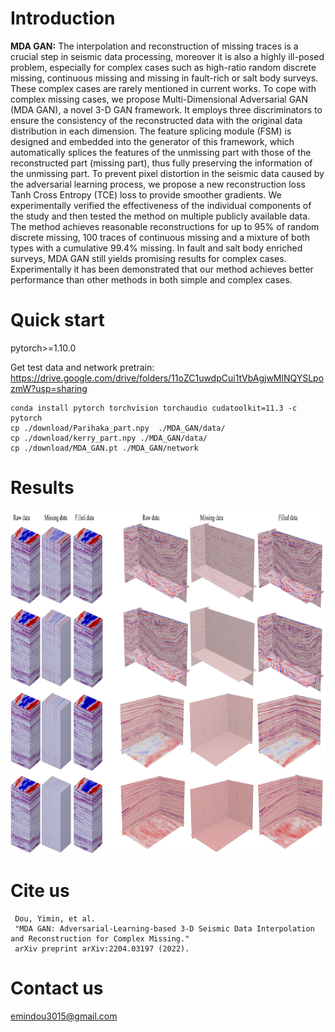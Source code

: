 # Introduction

**MDA GAN:**
The interpolation and reconstruction of missing traces is a crucial step in seismic data processing, moreover it is also a highly ill-posed problem, especially for complex cases such as high-ratio random discrete missing, continuous missing and missing in fault-rich or salt body surveys. These complex cases are rarely mentioned in current works. To cope with complex missing cases, we propose Multi-Dimensional Adversarial GAN (MDA GAN), a novel 3-D GAN framework. It employs three discriminators to ensure the consistency of the reconstructed data with the original data distribution in each dimension. The feature splicing module (FSM) is designed and embedded into the generator of this framework, which automatically splices the features of the unmissing part with those of the reconstructed part (missing part), thus fully preserving the information of the unmissing part. To prevent pixel distortion in the seismic data caused by the adversarial learning process, we propose a new reconstruction loss Tanh Cross Entropy (TCE) loss to provide smoother gradients. We experimentally verified the effectiveness of the individual components of the study and then tested the method on multiple publicly available data. The method achieves reasonable reconstructions for up to 95% of random discrete missing, 100 traces of continuous missing and a mixture of both types with a cumulative 99.4% missing. In fault and salt body enriched surveys, MDA GAN still yields promising results for complex cases. Experimentally it has been demonstrated that our method achieves better performance than other methods in both simple and complex cases.
# Quick start
pytorch>=1.10.0

Get test data and network pretrain: https://drive.google.com/drive/folders/11oZC1uwdpCui1tVbAgjwMlNQYSLpozmW?usp=sharing
    
    conda install pytorch torchvision torchaudio cudatoolkit=11.3 -c pytorch
    cp ./download/Parihaka_part.npy  ./MDA_GAN/data/
    cp ./download/kerry_part.npy ./MDA_GAN/data/
    cp ./download/MDA_GAN.pt ./MDA_GAN/network


# Results
<div align=center><img src="https://github.com/douyimin/MDA_GAN/blob/main/results/output.jpg" width="850" height="550" alt="Results"/><br/></div>

# Cite us
   
     Dou, Yimin, et al. 
     "MDA GAN: Adversarial-Learning-based 3-D Seismic Data Interpolation and Reconstruction for Complex Missing."
     arXiv preprint arXiv:2204.03197 (2022).

# Contact us
emindou3015@gmail.com
